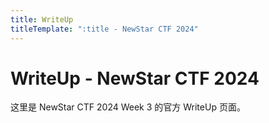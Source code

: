 ```yaml
---
title: WriteUp
titleTemplate: ":title - NewStar CTF 2024"
---
```


# WriteUp - NewStar CTF 2024

这里是 NewStar CTF 2024 Week 3 的官方 WriteUp 页面。
